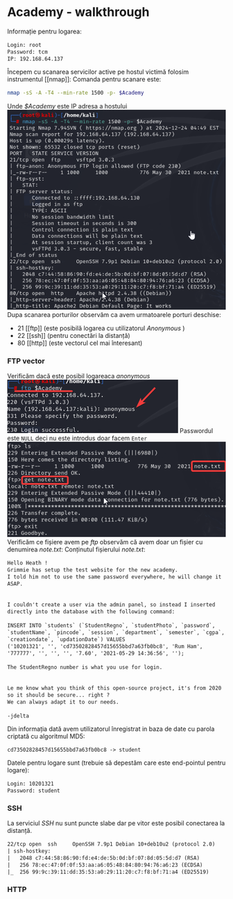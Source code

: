 # Academy - walkthrough
Informație pentru logarea:
```credințiale
Login: root
Password: tcm
IP: 192.168.64.137
```
Începem cu scanarea servicilor active pe hostul victimă folosim instrumentul [[nmap]]:
Comanda pentru scanare este:
```bash
nmap -sS -A -T4 --min-rate 1500 -p- $Academy
```
Unde *$Academy* este IP adresa a hostului
![alt text](image/Academy_nmap.png)
Dupa scanarea porturilor observăm ca avem urmatoarele porturi deschise:
- 21 [[ftp]] (este posibilă logarea cu utilizatorul *Anonymous* )
- 22 [[ssh]] (pentru conectări la distanță)
- 80 [[http]] (este vectorul cel mai înteresant)
### FTP vector
Verificăm dacă este posibil logareaca *anonymous* 
![alt text](image/Acameny_ftp_anonymous.png)
Passwordul este `NULL` deci nu este introdus doar facem `Enter`
![alt text](image/Academy_ftp_ls.png)
Verificăm ce fișiere avem pe *ftp* observăm că avem doar un fișier cu denumirea *note.txt*:
Conținutul fișierului *note.txt*:
```
Hello Heath !
Grimmie has setup the test website for the new academy.
I told him not to use the same password everywhere, he will change it ASAP.


I couldn't create a user via the admin panel, so instead I inserted directly into the database with the following command:

INSERT INTO `students` (`StudentRegno`, `studentPhoto`, `password`, `studentName`, `pincode`, `session`, `department`, `semester`, `cgpa`, `creationdate`, `updationDate`) VALUES
('10201321', '', 'cd73502828457d15655bbd7a63fb0bc8', 'Rum Ham', '777777', '', '', '', '7.60', '2021-05-29 14:36:56', '');

The StudentRegno number is what you use for login.


Le me know what you think of this open-source project, it's from 2020 so it should be secure... right ?
We can always adapt it to our needs.

-jdelta
```
Din informația dată avem utilizatorul înregistrat in baza de date cu parola criptată cu algoritmul MD5:
```
cd73502828457d15655bbd7a63fb0bc8 -> student
```
Datele pentru logare sunt (trebuie să depestăm care este end-pointul pentru logare):
```
Login: 10201321
Password: student
```
### SSH
La serviciul *SSH* nu sunt puncte slabe dar pe vitor este posibil conectarea la distanță.
```
22/tcp open  ssh     OpenSSH 7.9p1 Debian 10+deb10u2 (protocol 2.0)
| ssh-hostkey: 
|   2048 c7:44:58:86:90:fd:e4:de:5b:0d:bf:07:8d:05:5d:d7 (RSA)
|   256 78:ec:47:0f:0f:53:aa:a6:05:48:84:80:94:76:a6:23 (ECDSA)
|_  256 99:9c:39:11:dd:35:53:a0:29:11:20:c7:f8:bf:71:a4 (ED25519)
```
### HTTP
